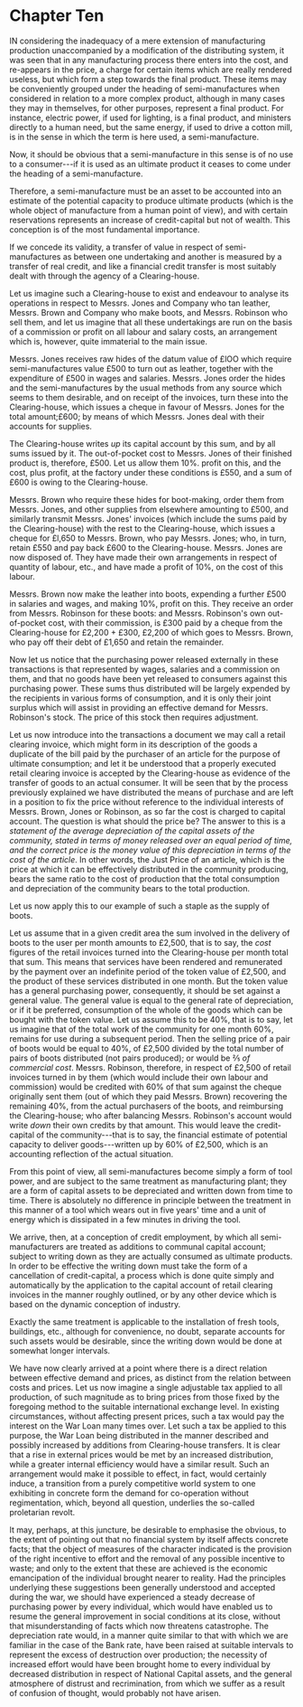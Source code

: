# Chapter Ten

IN considering the inadequacy of a mere extension of manufacturing production unaccompanied by a modification of the distributing system, it was seen that in any manufacturing process there enters into the cost, and re-appears in the price, a charge for certain items which are really rendered useless, but which form a step towards the final product. These items may be conveniently grouped under the heading of semi-manufactures when considered in relation to a more complex product, although in many cases they may in themselves, for other purposes, represent a final product. For instance, electric power, if used for lighting, is a final product, and ministers directly to a human need, but the same energy, if used to drive a cotton mill, is in the sense in which the term is here used, a semi-manufacture.

Now, it should be obvious that a semi-manufacture in this sense is of no use to a consumer---if it is used as an ultimate product it ceases to come under the heading of a semi-manufacture.

Therefore, a semi-manufacture must be an asset to be accounted into an estimate of the potential capacity to produce ultimate products (which is the whole object of manufacture from a human point of view), and with certain reservations represents an increase of credit-capital but not of wealth. This conception is of the most fundamental importance.

If we concede its validity, a transfer of value in respect of semi-manufactures as between one undertaking and another is measured by a transfer of real credit, and like a financial credit transfer is most suitably dealt with through the agency of a Clearing-house.

Let us imagine such a Clearing-house to exist and endeavour to analyse its operations in respect to Messrs. Jones and Company who tan leather, Messrs. Brown and Company who make boots, and Messrs. Robinson who sell them, and let us imagine that all these undertakings are run on the basis of a commission or profit on all labour and salary costs, an arrangement which is, however, quite immaterial to the main issue.

Messrs. Jones receives raw hides of the datum value of £lOO which require semi-manufactures value £500 to turn out as leather, together with the expenditure of £500 in wages and salaries. Messrs. Jones order the hides and the semi-manufactures by the usual methods from any source which seems to them desirable, and on receipt of the invoices, turn these into the Clearing-house, which issues a cheque in favour of Messrs. Jones for the total amount;£600; by means of which Messrs. Jones deal with their accounts for supplies.

The Clearing-house writes *up* its capital account by this sum, and by all sums issued by it. The out-of-pocket cost to Messrs. Jones of their finished product is, therefore, £500. Let us allow them 10%. profit on this, and the cost, plus profit, at the factory under these conditions is £550, and a sum of £600 is owing to the Clearing-house.

Messrs. Brown who require these hides for boot-making, order them from Messrs. Jones, and other supplies from elsewhere amounting to £500, and similarly transmit Messrs. Jones' invoices (which include the sums paid by the Clearing-house) with the rest to the Clearing-house, which issues a cheque for £l,650 to Messrs. Brown, who pay Messrs. Jones; who, in turn, retain £550 and pay back £600 to the Clearing-house. Messrs. Jones are now disposed of. They have made their own arrangements in respect of quantity of labour, etc., and have made a profit of 10%, on the cost of this labour.

Messrs. Brown now make the leather into boots, expending a further £500 in salaries and wages, and making 10%, profit on this. They receive an order from Messrs. Robinson for these boots: and Messrs. Robinson's own out-of-pocket cost, with their commission, is £300 paid by a cheque from the Clearing-house for £2,200 + £300, £2,200 of which goes to Messrs. Brown, who pay off their debt of £1,650 and retain the remainder.

Now let us notice that the purchasing power released externally in these transactions is that represented by wages, salaries and a commission on them, and that no goods have been yet released to consumers against this purchasing power. These sums thus distributed will be largely expended by the recipients in various forms of consumption, and it is only their joint surplus which will assist in providing an effective demand for Messrs. Robinson's stock. The price of this stock then requires adjustment.

Let us now introduce into the transactions a document we may call a retail clearing invoice, which might form in its description of the goods a duplicate of the bill paid by the purchaser of an article for the purpose of ultimate consumption; and let it be understood that a properly executed retail clearing invoice is accepted by the Clearing-house as evidence of the transfer of goods to an actual consumer. It will be seen that by the process previously explained we have distributed the means of purchase and are left in a position to fix the price without reference to the individual interests of Messrs. Brown, Jones or Robinson, as so far the cost is charged to capital account. The question is what should the price be? The answer to this is a *statement of the average depreciation of the capital assets of the community, stated in terms of money released over an equal period of time, and the correct price is the money value of this depreciation in terms of the cost of the article*. In other words, the Just Price of an article, which is the price at which it can be effectively distributed in the community producing, bears the same ratio to the cost of production that the total consumption and depreciation of the community bears to the total production.

Let us now apply this to our example of such a staple as the supply of boots.

Let us assume that in a given credit area the sum involved in the delivery of boots to the user per month amounts to £2,500, that is to say, the *cost* figures of the retail invoices turned into the Clearing-house per month total that sum. This means that services have been rendered and remunerated by the payment over an indefinite period of the token value of £2,500, and the product of these services distributed in one month. But the token value has a general purchasing power, consequently, it should be set against a general value. The general value is equal to the general rate of depreciation, or if it be preferred, consumption of the whole of the goods which can be bought with the token value. Let us assume this to be 40%, that is to say, let us imagine that of the total work of the community for one month 60%, remains for use during a subsequent period. Then the selling price of a pair of boots would be equal to 40%, of £2,500 divided by the total number of pairs of boots distributed (not pairs produced); or would be ⅖ *of commercial cost*. Messrs. Robinson, therefore, in respect of £2,500 of retail invoices turned in by them (which would include their own labour and commission) would be credited with 60% of that sum against the cheque originally sent them (out of which they paid Messrs. Brown) recovering the remaining 40%, from the actual purchasers of the boots, and reimbursing the Clearing-house; who after balancing Messrs. Robinson's account would write *down* their own credits by that amount. This would leave the credit-capital of the community---that is to say, the financial estimate of potential capacity to deliver goods---written up by 60% of £2,500, which is an accounting reflection of the actual situation.

From this point of view, all semi-manufactures become simply a form of tool power, and are subject to the same treatment as manufacturing plant; they are a form of capital assets to be depreciated and written down from time to time. There is absolutely no difference in principle between the treatment in this manner of a tool which wears out in five years' time and a unit of energy which is dissipated in a few minutes in driving the tool.

We arrive, then, at a conception of credit employment, by which all semi-manufacturers are treated as additions to communal capital account; subject to writing down as they are actually consumed as ultimate products. In order to be effective the writing down must take the form of a cancellation of credit-capital, a process which is done quite simply and automatically by the application to the capital account of retail clearing invoices in the manner roughly outlined, or by any other device which is based on the dynamic conception of industry.

Exactly the same treatment is applicable to the installation of fresh tools, buildings, etc., although for convenience, no doubt, separate accounts for such assets would be desirable, since the writing down would be done at somewhat longer intervals.

We have now clearly arrived at a point where there is a direct relation between effective demand and prices, as distinct from the relation between costs and prices. Let us now imagine a single adjustable tax applied to all production, of such magnitude as to bring prices from those fixed by the foregoing method to the suitable international exchange level. In existing circumstances, without affecting present prices, such a tax would pay the interest on the War Loan many times over. Let such a tax be applied to this purpose, the War Loan being distributed in the manner described and possibly increased by additions from Clearing-house transfers. It is clear that a rise in external prices would be met by an increased distribution, while a greater internal efficiency would have a similar result. Such an arrangement would make it possible to effect, in fact, would certainly induce, a transition from a purely competitive world system to one exhibiting in concrete form the demand for co-operation without regimentation, which, beyond all question, underlies the so-called proletarian revolt.

It may, perhaps, at this juncture, be desirable to emphasise the obvious, to the extent of pointing out that no financial system by itself affects concrete facts; that the object of measures of the character indicated is the provision of the right incentive to effort and the removal of any possible incentive to waste; and only to the extent that these are achieved is the economic emancipation of the individual brought nearer to reality. Had the principles underlying these suggestions been generally understood and accepted during the war, we should have experienced a steady decrease of purchasing power by every individual, which would have enabled us to resume the general improvement in social conditions at its close, without that misunderstanding of facts which now threatens catastrophe. The depreciation rate would, in a manner quite similar to that with which we are familiar in the case of the Bank rate, have been raised at suitable intervals to represent the excess of destruction over production; the necessity of increased effort would have been brought home to every individual by decreased distribution in respect of National Capital assets, and the general atmosphere of distrust and recrimination, from which we suffer as a result of confusion of thought, would probably not have arisen.
